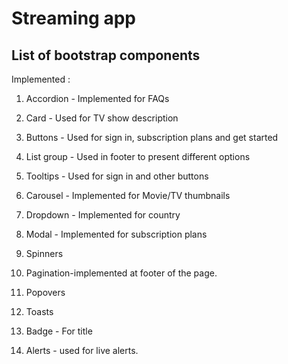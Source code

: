 # Streaming app

## List of bootstrap components ##

Implemented :

1. Accordion - Implemented for FAQs
2. Card - Used for TV show description
3. Buttons - Used for sign in, subscription plans and get started
4. List group - Used in footer to present different options
5. Tooltips - Used for sign in and other buttons
6. Carousel - Implemented for Movie/TV thumbnails
7. Dropdown  - Implemented for country 
8. Modal - Implemented for subscription plans
9. Spinners
10. Pagination-implemented at footer of the page.

12. Popovers
13. Toasts
14. Badge - For title
15. Alerts - used for live alerts.
